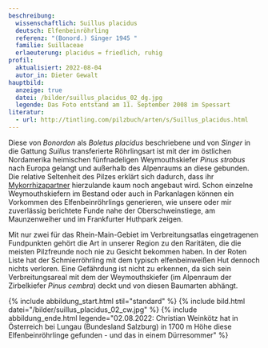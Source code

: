 ```yaml
---
beschreibung:
  wissenschaftlich: Suillus placidus
  deutsch: Elfenbeinröhrling
  referenz: "(Bonord.) Singer 1945 "
  familie: Suillaceae
  erlaeuterung: placidus = friedlich, ruhig
profil:
  aktualisiert: 2022-08-04
  autor_in: Dieter Gewalt
hauptbild:
  anzeige: true
  datei: /bilder/suillus_placidus_02_dg.jpg
  legende: Das Foto entstand am 11. September 2008 im Spessart
literatur:
  - url: http://tintling.com/pilzbuch/arten/s/Suillus_placidus.html
---
```

Diese von *Bonordon* als *Boletus placidus* beschriebene und von *Singer* in die Gattung *Suillus* transferierte  Röhrlingsart ist mit der im östlichen Nordamerika heimischen fünfnadeligen Weymouthskiefer *Pinus strobus* nach Europa gelangt und außerhalb des Alpenraums an diese gebunden. Die relative Seltenheit des Pilzes erklärt sich dadurch, dass ihr [Mykorrhizapartner](Mykorrhiza "Glossar") hierzulande kaum noch angebaut wird. Schon einzelne Weymouthskiefern im Bestand oder auch in Parkanlagen können ein Vorkommen des Elfenbeinröhrlings generieren, wie unsere oder mir zuverlässig berichtete Funde nahe der Oberschweinstiege, am Maunzenweiher und im Frankfurter Huthpark zeigen.

Mit nur zwei für das Rhein-Main-Gebiet im Verbreitungsatlas eingetragenen Fundpunkten gehört die Art in unserer Region zu den Raritäten, die die meisten Pilzfreunde noch nie zu Gesicht bekommen haben. In der Roten Liste hat der Schmierröhrling mit dem typisch elfenbeinweißen Hut dennoch nichts verloren. Eine Gefährdung ist nicht zu erkennen, da sich sein Verbreitungsareal mit dem der Weymouthskiefer (im Alpenraum der Zirbelkiefer *Pinus cembra*) deckt und von diesen Baumarten abhängt.

{% include abbildung_start.html stil="standard" %}
{% include bild.html datei="/bilder/suillus_placidus_02_cw.jpg" %}
{% include abbildung_ende.html legende="02.08.2022: Christian Weinkötz hat in Österreich bei Lungau (Bundesland Salzburg) in 1700 m Höhe diese Elfenbeinröhrlinge gefunden - und das in einem Dürresommer" %}